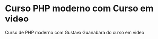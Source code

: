 # Curso PHP moderno com Curso em video
 Curso de PHP moderno com Gustavo Guanabara do curso em video
